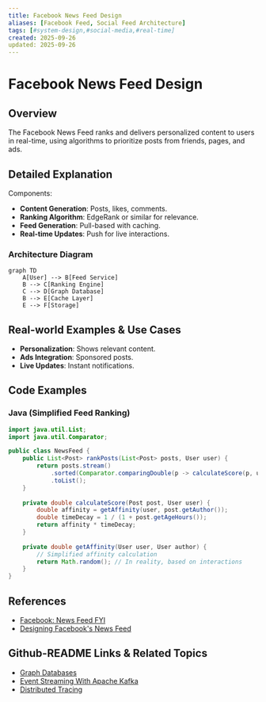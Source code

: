 ```yaml
---
title: Facebook News Feed Design
aliases: [Facebook Feed, Social Feed Architecture]
tags: [#system-design,#social-media,#real-time]
created: 2025-09-26
updated: 2025-09-26
---
```


# Facebook News Feed Design

## Overview

The Facebook News Feed ranks and delivers personalized content to users in real-time, using algorithms to prioritize posts from friends, pages, and ads.

## Detailed Explanation

Components:
- **Content Generation**: Posts, likes, comments.
- **Ranking Algorithm**: EdgeRank or similar for relevance.
- **Feed Generation**: Pull-based with caching.
- **Real-time Updates**: Push for live interactions.

### Architecture Diagram

```mermaid
graph TD
    A[User] --> B[Feed Service]
    B --> C[Ranking Engine]
    C --> D[Graph Database]
    B --> E[Cache Layer]
    E --> F[Storage]
```

## Real-world Examples & Use Cases

- **Personalization**: Shows relevant content.
- **Ads Integration**: Sponsored posts.
- **Live Updates**: Instant notifications.

## Code Examples

### Java (Simplified Feed Ranking)

```java
import java.util.List;
import java.util.Comparator;

public class NewsFeed {
    public List<Post> rankPosts(List<Post> posts, User user) {
        return posts.stream()
            .sorted(Comparator.comparingDouble(p -> calculateScore(p, user)))
            .toList();
    }
    
    private double calculateScore(Post post, User user) {
        double affinity = getAffinity(user, post.getAuthor());
        double timeDecay = 1 / (1 + post.getAgeHours());
        return affinity * timeDecay;
    }
    
    private double getAffinity(User user, User author) {
        // Simplified affinity calculation
        return Math.random(); // In reality, based on interactions
    }
}
```

## References

- [Facebook: News Feed FYI](https://about.fb.com/news/2021/06/news-feed-fyi/)
- [Designing Facebook's News Feed](https://www.facebook.com/business/news/designing-facebooks-news-feed)

## Github-README Links & Related Topics

- [Graph Databases](./graph-databases/)
- [Event Streaming With Apache Kafka](./event-streaming-with-apache-kafka/)
- [Distributed Tracing](./distributed-tracing/)